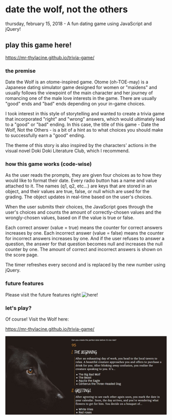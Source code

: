 # date the wolf, not the others

thursday, february 15, 2018 - A fun dating game using JavaScript and jQuery!

## play this game here!

https://mr-thylacine.github.io/trivia-game/

### the premise

Date the Wolf is an otome-inspired game. Otome (oh-TOE-may) is a Japanese dating simulator game designed for women or "maidens" and usually follows the viewpoint of the main character and her journey of romancing one of the male love interests in the game. There are usually "good" ends and "bad" ends depending on your in-game choices.

I took interest in this style of storytelling and wanted to create a trivia game that incorporated "right" and "wrong" answers, which would ultimately lead to a "good" or "bad" ending. In this case, the title of this game - Date the Wolf, Not the Others - is a bit of a hint as to what choices you should make to successfully earn a "good" ending.

The theme of this story is also inspired by the characters' actions in the visual novel Doki Doki Literature Club, which I recommend.

### how this game works (code-wise)

As the user reads the prompts, they are given four choices as to how they would like to format their date. Every radio button has a name and value attached to it. The names (q1, q2, etc…) are keys that are stored in an object, and their values are true, false, or null which are used for the grading. The object updates in real-time based on the user's choices. 

When the user submits their choices, the JavaScript goes through the user's choices and counts the amount of correctly-chosen values and the wrongly-chosen values, based on if the value is true or false.

Each correct answer (value = true) means the counter for correct answers increases by one. Each incorrect answer (value = false) means the counter for incorrect answers increases by one. And if the user refuses to answer a question, the answer for that question becomes null and increases the null counter by one. The amount of correct and incorrect answers is shown on the score page.

The timer refreshes every second and is replaced by the new number using jQuery.

### future features

Please visit the future features right ![here](https://github.com/mr-thylacine/trivia-game/issues/2)! 

### let's play?

Of course! Visit the Wolf here:

https://mr-thylacine.github.io/trivia-game/

![I have a bad feeling about this...](assets/images/wolf1.jpg)
